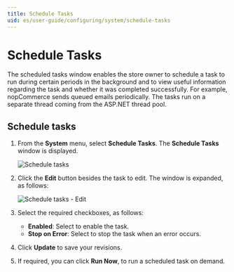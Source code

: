 ```yaml
---
title: Schedule Tasks
uid: es/user-guide/configuring/system/schedule-tasks
---
```


# Schedule Tasks

The scheduled tasks window enables the store owner to schedule a task to run during certain periods in the background and to view useful information regarding the task and whether it was completed successfully. For example, nopCommerce sends queued emails periodically. The tasks run on a separate thread coming from the ASP.NET thread pool.

## Schedule tasks

1. From the **System** menu, select **Schedule Tasks**. The **Schedule Tasks** window is displayed.
    
    ![Schedule tasks](_static/schedule-tasks/schedule-tasks.png)

2. Click the **Edit** button besides the task to edit. The window is expanded, as follows:
    
    ![Schedule tasks - Edit](_static/schedule-tasks/schedule-tasks-edit.png)

3. Select the required checkboxes, as follows:
    
    * **Enabled**: Select to enable the task.
    * **Stop on Error**: Select to stop the task when an error occurs.
4. Click **Update** to save your revisions.
5. If required, you can click **Run Now**, to run a scheduled task on demand.